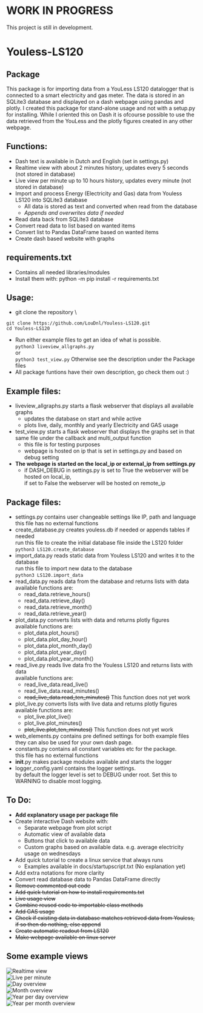 # WORK IN PROGRESS
This project is still in development.

# Youless-LS120

## Package
This package is for importing data from a YouLess LS120 datalogger that is connected to a smart electricity and gas meter.
The data is stored in an SQLite3 database and displayed on a dash webpage using pandas and plotly.
I created this package for stand-alone usage and not with a setup.py for installing.
While I oriented this on Dash it is ofcourse possible to use the data retrieved from the YouLess and the plotly figures created in any other webpage.

## Functions:
 - Dash text is available in Dutch and English (set in settings.py)
 - Realtime view with about 2 minutes history, updates every 5 seconds (not stored in database)
 - Live view per minute up to 10 hours history, updates every minute (not stored in database)
 - Import and process Energy (Electricity and Gas) data from Youless LS120 into SQLite3 database 
	- All data is stored as text and converted when read from the database
	- *Appends and overwrites data if needed*
 - Read data back from SQLite3 database
 - Convert read data to list based on wanted items
 - Convert list to Pandas DataFrame based on wanted items
 - Create dash based website with graphs

## requirements.txt
 - Contains all needed libraries/modules
 - Install them with: python -m pip install -r requirements.txt

## Usage:
 - git clone the repository \
 ```
 git clone https://github.com/LouDnl/Youless-LS120.git
 cd Youless-LS120
 ```
 - Run either example files to get an idea of what is possible. \
 `python3 liveview_allgraphs.py` \
 or \
 `python3 test_view.py`
 Otherwise see the description under the Package files 
 - All package funtions have their own description, go check them out :)


## Example files:
- liveview_allgraphs.py starts a flask webserver that displays all available graphs
	- updates the database on start and while active
	- plots live, daily, monthly and yearly Electricity and GAS usage
- test_view.py starts a flask webserver that displays the graphs set in that same file under the callback and multi_output function
	- this file is for testing purposes
	- webpage is hosted on ip that is set in settings.py and based on debug setting
- **The webpage is started on the local_ip or external_ip from settings.py**
	- if DASH_DEBUG in settings.py is set to True the webserver will be hosted on local_ip, \
	if set to False the webserver will be hosted on remote_ip

 ## Package files:
 - settings.py contains user changeable settings like IP, path and language \
 this file has no external functions
 - create_database.py creates youless.db if needed or appends tables if needed \
 run this file to create the initial database file inside the LS120 folder \
 `python3 LS120.create_database`
 - import_data.py reads static data from Youless LS120 and writes it to the database \
 run this file to import new data to the database \
 `python3 LS120.import_data`
 - read_data.py reads data from the database and returns lists with data \
 available functions are:
 	- read_data.retrieve_hours()
	- read_data.retrieve_day()
	- read_data.retrieve_month()
	- read_data.retrieve_year()
 - plot_data.py converts lists with data and returns plotly figures  \
 available functions are:
	- plot_data.plot_hours()
	- plot_data.plot_day_hour()
	- plot_data.plot_month_day()
	- plot_data.plot_year_day()
	- plot_data.plot_year_month()
 - read_live.py reads live data fro the Youless LS120 and returns lists with data \
available functions are:
	- read_live_data.read_live()
	- read_live_data.read_minutes()
	- ~~read_live_data.read_ten_minutes()~~ This function does not yet work
 - plot_live.py converts lists with live data and returns plotly figures
available functions are:
	- plot_live.plot_live()
	- plot_live.plot_minutes()
	- ~~plot_live.plot_ten_minutes()~~ This function does not yet work
 - web_elements.py contains pre defined settings for both example files \
 they can also be used for your own dash page.
 - constants.py contains all constant variables etc for the package. \
 this file has no external functions
 - __init__.py makes package modules available and starts the logger
 - logger_config.yaml contains the logger settings.\
 by default the logger level is set to DEBUG under root. Set this to WARNING to disable most logging.

## To Do:
 - **Add explanatory usage per package file**
 - Create interactive Dash website with:
	- Separate webpage from plot script
	- Automatic view of available data
	- Buttons that click to available data
	- Custom graphs based on available data. e.g. average electricity usage on wednesdays
 - Add quick tutorial to create a linux service that always runs
	- Examples available in docs/startupscript.txt (No explanation yet)
 - Add extra notations for more clarity
 - Convert read database data to Pandas DataFrame directly
 - ~~Remove commented out code~~
 - ~~Add quick tutorial on how to install requirements.txt~~
 - ~~Live usage view~~
 - ~~Combine reused code to importable class methods~~
 - ~~Add GAS usage~~
 - ~~Check if existing data in database matches retrieved data from Youless, if so then do nothing, else append~~
 - ~~Create automatic readout from LS120~~
 - ~~Make webpage available on linux server~~
 
 
## Some example views
![Realtime view](docs/liverealtime.png)\
![Live per minute](docs/liveminutes10hrs.png)\
![Day overview](docs/day.png)\
![Month overview](docs/month.png)\
![Year per day overview](docs/yeardays.png)\
![Year per month overview](docs/yearmonths.png)
